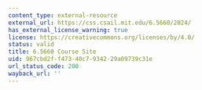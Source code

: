 ```yaml
---
content_type: external-resource
external_url: https://css.csail.mit.edu/6.5660/2024/
has_external_license_warning: true
license: https://creativecommons.org/licenses/by/4.0/
status: valid
title: 6.5660 Course Site
uid: 967cbd2f-f473-40c7-9342-29a09739c31e
url_status_code: 200
wayback_url: ''
---
```

